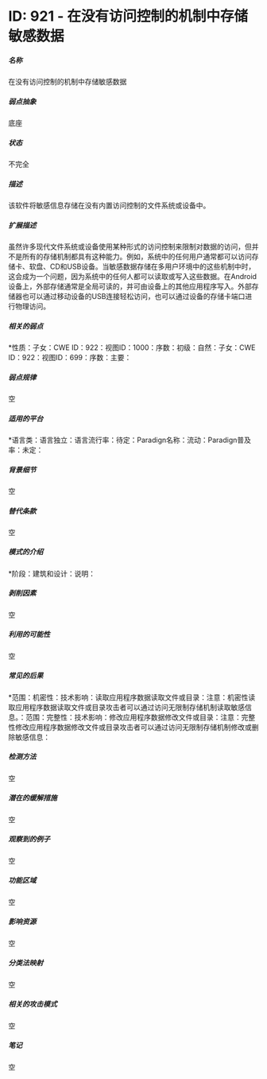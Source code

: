 # ID: 921 - 在没有访问控制的机制中存储敏感数据
<h5>名称</h5>在没有访问控制的机制中存储敏感数据
<h5>弱点抽象</h5>底座
<h5>状态</h5>不完全
<h5>描述</h5>该软件将敏感信息存储在没有内置访问控制的文件系统或设备中。
<h5>扩展描述</h5>虽然许多现代文件系统或设备使用某种形式的访问控制来限制对数据的访问，但并不是所有的存储机制都具有这种能力。例如，系统中的任何用户通常都可以访问存储卡、软盘、CD和USB设备。当敏感数据存储在多用户环境中的这些机制中时，这会成为一个问题，因为系统中的任何人都可以读取或写入这些数据。在Android设备上，外部存储通常是全局可读的，并可由设备上的其他应用程序写入。外部存储器也可以通过移动设备的USB连接轻松访问，也可以通过设备的存储卡端口进行物理访问。
<h5>相关的弱点</h5>*性质：子女：CWE ID：922：视图ID：1000：序数：初级：自然：子女：CWE ID：922：视图ID：699：序数：主要：
<h5>弱点规律</h5>空
<h5>适用的平台</h5>*语言类：语言独立：语言流行率：待定：Paradign名称：流动：Paradign普及率：未定：
<h5>背景细节</h5>空
<h5>替代条款</h5>空
<h5>模式的介绍</h5>*阶段：建筑和设计：说明：
<h5>剥削因素</h5>空
<h5>利用的可能性</h5>空
<h5>常见的后果</h5>*范围：机密性：技术影响：读取应用程序数据读取文件或目录：注意：机密性读取应用程序数据读取文件或目录攻击者可以通过访问无限制存储机制读取敏感信息。：范围：完整性：技术影响：修改应用程序数据修改文件或目录：注意：完整性修改应用程序数据修改文件或目录攻击者可以通过访问无限制存储机制修改或删除敏感信息：
<h5>检测方法</h5>空
<h5>潜在的缓解措施</h5>空
<h5>观察到的例子</h5>空
<h5>功能区域</h5>空
<h5>影响资源</h5>空
<h5>分类法映射</h5>空
<h5>相关的攻击模式</h5>空
<h5>笔记</h5>空

